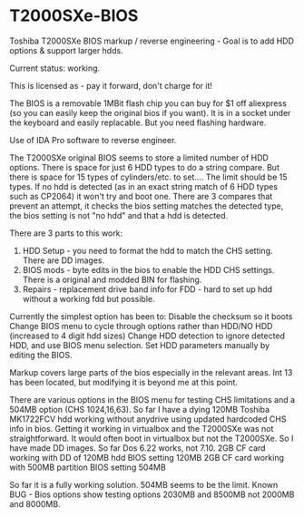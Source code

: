 # T2000SXe-BIOS
Toshiba T2000SXe BIOS markup / reverse engineering - Goal is to add HDD options & support larger hdds. 

Current status: working.

This is licensed as - pay it forward, don't charge for it!

The BIOS is a removable 1MBit flash chip you can buy for $1 off aliexpress (so you can easily keep the original bios if you want). It is in a socket under the keyboard and easily replacable. But you need flashing hardware.

Use of IDA Pro software to reverse engineer.

The T2000SXe original BIOS seems to store a limited number of HDD options. There is space for just 6 HDD types to do a string compare. But there is space for 15 types of cylinders/etc. to set.... The limit should be 15 types. If no hdd is detected (as in an exact string match of 6 HDD types such as CP2064) it won't try and boot one. There are 3 compares that prevent an attempt, it checks the bios setting matches the detected type, the bios setting is not "no hdd" and that a hdd is detected.

There are 3 parts to this work:

1. HDD Setup - you need to format the hdd to match the CHS setting. There are DD images.
2. BIOS mods - byte edits in the bios to enable the HDD CHS settings. There is a original and modded BIN for flashing.
3. Repairs - replacement drive band info for FDD - hard to set up hdd without a working fdd but possible.

Currently the simplest option has been to:
Disable the checksum so it boots
Change BIOS menu to cycle through options rather than HDD/NO HDD (increased to 4 digit hdd sizes)
Change HDD detection to ignore detected HDD, and use BIOS menu selection.
Set HDD parameters manually by editing the BIOS.

Markup covers large parts of the bios especially in the relevant areas. Int 13 has been located, but modifying it is beyond me at this point.

There are various options in the BIOS menu for testing CHS limitations and a 504MB option (CHS 1024,16,63).
So far I have a dying 120MB Toshiba MK1722FCV hdd working without anydrive using updated hardcoded CHS info in bios.
Getting it working in virtualbox and the T2000SXe was not straightforward. It would often boot in virtualbox but not the T2000SXe. So I have made DD images.
So far Dos 6.22 works, not 7.10.
2GB CF card working with DD of 120MB hdd BIOS setting 120MB
2GB CF card working with 500MB partition BIOS setting 504MB

So far it is a fully working solution. 504MB seems to be the limit.
Known BUG - Bios options show testing options 2030MB and 8500MB not 2000MB and 8000MB.
